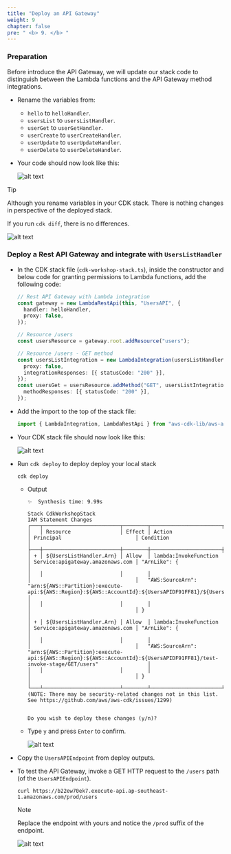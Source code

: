 ```yaml
---
title: "Deploy an API Gateway"
weight: 9
chapter: false
pre: " <b> 9. </b> "
---
```


### Preparation

Before introduce the API Gateway, we will update our stack code to distinguish between the Lambda functions and the API Gateway method integrations.

- Rename the variables from:

  - `hello` to `helloHandler`.
  - `usersList` to `usersListHandler`.
  - `userGet` to `userGetHandler`.
  - `userCreate` to `userCreateHandler`.
  - `userUpdate` to `userUpdateHandler`.
  - `userDelete` to `userDeleteHandler`.

- Your code should now look like this:

  ![alt text](/images/workshop-4/lambda-functions--refactor.png)

> [!TIP]
> Although you rename variables in your CDK stack. There is nothing changes in perspective of the deployed stack.
>
> If you run `cdk diff`, there is no differences.
>
> ![alt text](/images/workshop-4/lambda-functions--refactor--cdk-diff.png)

### Deploy a Rest API Gateway and integrate with `UsersListHandler`

- In the CDK stack file (`cdk-workshop-stack.ts`), inside the constructor and below code for granting permissions to Lambda functions, add the following code:

  ```ts
  // Rest API Gateway with Lambda integration
  const gateway = new LambdaRestApi(this, "UsersAPI", {
    handler: helloHandler,
    proxy: false,
  });

  // Resource /users
  const usersResource = gateway.root.addResource("users");

  // Resource /users - GET method
  const usersListIntegration = new LambdaIntegration(usersListHandler, {
    proxy: false,
    integrationResponses: [{ statusCode: "200" }],
  });
  const usersGet = usersResource.addMethod("GET", usersListIntegration, {
    methodResponses: [{ statusCode: "200" }],
  });
  ```

- Add the import to the top of the stack file:

  ```ts
  import { LambdaIntegration, LambdaRestApi } from "aws-cdk-lib/aws-apigateway";
  ```

- Your CDK stack file should now look like this:

  ![alt text](/images/workshop-4/api-gateway--UsersListHandler--cdk-stack.png)

- Run `cdk deploy` to deploy deploy your local stack

  ```shell
  cdk deploy
  ```

  - Output

    ```shell
    ✨  Synthesis time: 9.99s

    Stack CdkWorkshopStack
    IAM Statement Changes
    ┌───┬─────────────────────────┬────────┬───────────────────────┬──────────────────────────────────┬────────────────────────────────────────────────────────────────────────────────────────────────────────────────────────────────────────────────────────┐
    │   │ Resource                │ Effect │ Action                │ Principal                        │ Condition                                                                                                                                              │
    ├───┼─────────────────────────┼────────┼───────────────────────┼──────────────────────────────────┼────────────────────────────────────────────────────────────────────────────────────────────────────────────────────────────────────────────────────────┤
    │ + │ ${UsersListHandler.Arn} │ Allow  │ lambda:InvokeFunction │ Service:apigateway.amazonaws.com │ "ArnLike": {                                                                                                                                           │
    │   │                         │        │                       │                                  │   "AWS:SourceArn": "arn:${AWS::Partition}:execute-api:${AWS::Region}:${AWS::AccountId}:${UsersAPIDF91FF81}/${UsersAPI/DeploymentStage.prod}/GET/users" │
    │   │                         │        │                       │                                  │ }                                                                                                                                                      │
    │ + │ ${UsersListHandler.Arn} │ Allow  │ lambda:InvokeFunction │ Service:apigateway.amazonaws.com │ "ArnLike": {                                                                                                                                           │
    │   │                         │        │                       │                                  │   "AWS:SourceArn": "arn:${AWS::Partition}:execute-api:${AWS::Region}:${AWS::AccountId}:${UsersAPIDF91FF81}/test-invoke-stage/GET/users"                │
    │   │                         │        │                       │                                  │ }                                                                                                                                                      │
    └───┴─────────────────────────┴────────┴───────────────────────┴──────────────────────────────────┴────────────────────────────────────────────────────────────────────────────────────────────────────────────────────────────────────────────────────────┘
    (NOTE: There may be security-related changes not in this list. See https://github.com/aws/aws-cdk/issues/1299)


    Do you wish to deploy these changes (y/n)?
    ```

  - Type `y` and press `Enter` to confirm.

    ![alt text](/images/workshop-4/api-gateway--UsersListHandler--cdk-deploy.png)

- Copy the `UsersAPIEndpoint` from deploy outputs.

- To test the API Gateway, invoke a GET HTTP request to the `/users` path (of the `UsersAPIEndpoint`).

  ```shell
  curl https://b22ew70ek7.execute-api.ap-southeast-1.amazonaws.com/prod/users
  ```

  > [!NOTE]
  > Replace the endpoint with yours and notice the `/prod` suffix of the endpoint.

  ![alt text](/images/workshop-4/api-gateway--UsersListHandler--test.png)
